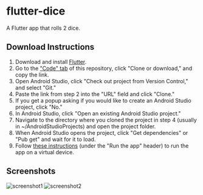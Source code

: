 # flutter-dice
A Flutter app that rolls 2 dice.

## Download Instructions
1. Download and install [Flutter](http://flutter.dev/).
2. Go to the ["Code" tab](https://github.com/R-Taneja/flutter-dice) of this repository, click "Clone or download," and copy the link.
3. Open Android Studio, click "Check out project from Version Control," and select "Git."
4. Paste the link from step 2 into the "URL" field and click "Clone."
5. If you get a popup asking if you would like to create an Android Studio project, click "No."
6. In Android Studio, click "Open an existing Android Studio project."
7. Navigate to the directory where you cloned the project in step 4 (usually in ~/AndroidStudioProjects) and open the project folder.
8. When Android Studio opens the project, click "Get dependencies" or "Pub get" and wait for it to load.
9. Follow [these instructions](https://flutter.dev/docs/get-started/test-drive) (under the "Run the app" header) to run the app on a virtual device.

## Screenshots
![screenshot1](https://user-images.githubusercontent.com/47066511/65376896-af2fb580-dc73-11e9-8056-7d052c43a3be.png)
![screenshot2](https://user-images.githubusercontent.com/47066511/65376893-ad65f200-dc73-11e9-8bb7-8ba9c5927f83.png)

